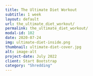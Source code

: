 ```yaml
---
title: The Ultimate Diet Workout
subtitle: 1 week
layout: default
url: the_ultimate_diet_workout/
permalink: the_ultimate_diet_workout/
modal-id: 102
date: 2020-07-24
img: ultimate-diet-inside.png
thumbnail: ultimate-diet-cover.jpg 
alt: image-alt
project-date: July 2022
client: Start Bootstrap
category: "Shredding"
---
```

